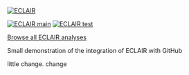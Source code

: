 [![ECLAIR](https://eclairit.com:3787/rsrc/eclair.png)](https://www.bugseng.com/eclair)

[![ECLAIR main](https://eclairit.com:3787/fs/home/eclair-github/public/BUGSENG/eclair_demo.ecdf/main/latest/badge.svg)](https://eclairit.com:3787/fs/home/eclair-github/public/BUGSENG/eclair_demo.ecdf/main/latest/index.html)
[![ECLAIR test](https://eclairit.com:3787/fs/home/eclair-github/public/BUGSENG/eclair_demo.ecdf/test/latest/badge.svg)](https://eclairit.com:3787/fs/home/eclair-github/public/BUGSENG/eclair_demo.ecdf/test/latest/index.html)

[Browse all ECLAIR analyses](https://eclairit.com:3787/fs/home/eclair-github/public/BUGSENG/eclair_demo.ecdf/)

Small demonstration of the integration of ECLAIR with GitHub

little change. change
